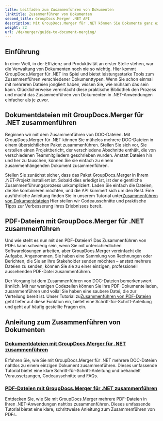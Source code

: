 ```yaml
---
title: Leitfaden zum Zusammenführen von Dokumenten
linktitle: Zusammenführen von Dokumenten
second_title: GroupDocs.Merger .NET API
description: Mit GroupDocs.Merger für .NET können Sie Dokumente ganz einfach zusammenführen. Entdecken Sie Schritt-für-Schritt-Tutorials zum effektiven Zusammenführen von DOC- und PDF-Dateien.
weight: 22
url: /de/merger/guide-to-document-merging/
---
```

## Einführung

In einer Welt, in der Effizienz und Produktivität an erster Stelle stehen, war die Verwaltung von Dokumenten noch nie so wichtig. Hier kommt GroupDocs.Merger für .NET ins Spiel und bietet leistungsstarke Tools zum Zusammenführen verschiedener Dokumenttypen. Wenn Sie schon einmal mit mehreren Dateien jongliert haben, wissen Sie, wie mühsam das sein kann. Glücklicherweise vereinfacht diese praktische Bibliothek den Prozess und macht das Zusammenführen von Dokumenten in .NET-Anwendungen einfacher als je zuvor.

## Dokumentdateien mit GroupDocs.Merger für .NET zusammenführen

Beginnen wir mit dem Zusammenführen von DOC-Dateien. Mit GroupDocs.Merger für .NET können Sie mühelos mehrere DOC-Dateien in einem übersichtlichen Paket zusammenführen. Stellen Sie sich vor, Sie erstellen einen Projektbericht, der verschiedene Abschnitte enthält, die von verschiedenen Teammitgliedern geschrieben wurden. Anstatt Dateien hin und her zu tauschen, können Sie sie einfach zu einem zusammenhängenden Dokument zusammenführen. 

 Stellen Sie zunächst sicher, dass das Paket GroupDocs.Merger in Ihrem .NET-Projekt installiert ist. Sobald dies erledigt ist, ist der eigentliche Zusammenführungsprozess unkompliziert. Laden Sie einfach die Dateien, die Sie kombinieren möchten, und die API kümmert sich um den Rest. Eine ausführliche Anleitung finden Sie in unserem Tutorial unter[Zusammenführen von Dokumentdateien](./merge-document-files/) Hier stellen wir Codeausschnitte und praktische Tipps zur Verbesserung Ihres Erlebnisses bereit.

## PDF-Dateien mit GroupDocs.Merger für .NET zusammenführen

Und wie steht es nun mit den PDF-Dateien? Das Zusammenführen von PDFs kann schwierig sein, wenn Sie mit unterschiedlichen Softwarelösungen arbeiten, aber GroupDocs.Merger vereinfacht die Aufgabe. Angenommen, Sie haben eine Sammlung von Rechnungen oder Berichten, die Sie an Ihre Stakeholder senden möchten – anstatt mehrere Dateien zu senden, können Sie sie zu einer einzigen, professionell aussehenden PDF-Datei zusammenführen.

 Der Vorgang ist dem Zusammenführen von DOC-Dateien bemerkenswert ähnlich. Mit nur wenigen Codezeilen können Sie Ihre PDF-Dokumente laden, zusammenführen und voilà! Sie haben eine saubere Datei, die zur Verteilung bereit ist. Unser Tutorial zu[Zusammenführen von PDF-Dateien](./merge-pdf-files/) geht tiefer auf diese Funktion ein, bietet eine Schritt-für-Schritt-Anleitung und geht auf häufig gestellte Fragen ein.

## Anleitung zum Zusammenführen von Dokumenten
### [Dokumentdateien mit GroupDocs.Merger für .NET zusammenführen](./merge-document-files/)
Erfahren Sie, wie Sie mit GroupDocs.Merger für .NET mehrere DOC-Dateien nahtlos zu einem einzigen Dokument zusammenführen. Dieses umfassende Tutorial bietet eine klare Schritt-für-Schritt-Anleitung und behandelt Voraussetzungen, Codeausschnitte und FAQs.
### [PDF-Dateien mit GroupDocs.Merger für .NET zusammenführen](./merge-pdf-files/)
Entdecken Sie, wie Sie mit GroupDocs.Merger mehrere PDF-Dateien in Ihren .NET-Anwendungen nahtlos zusammenführen. Dieses umfassende Tutorial bietet eine klare, schrittweise Anleitung zum Zusammenführen von PDFs.